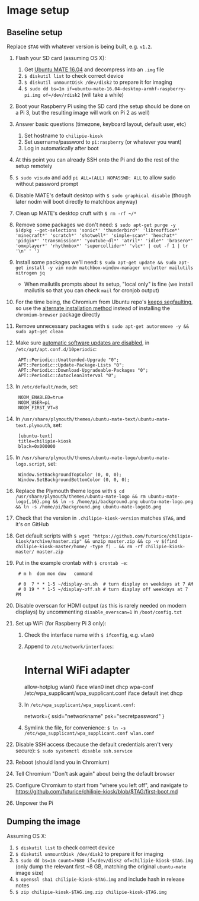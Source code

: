 # Image setup

## Baseline setup

Replace `$TAG` with whatever version is being built, e.g. `v1.2`.

1. Flash your SD card (assuming OS X):
    1. Get [Ubuntu MATE 16.04](https://ubuntu-mate.org/raspberry-pi/) and decompress into an `.img` file
    1. `$ diskutil list` to check correct device
    1. `$ diskutil unmountDisk /dev/disk2` to prepare it for imaging
    1. `$ sudo dd bs=1m if=ubuntu-mate-16.04-desktop-armhf-raspberry-pi.img of=/dev/rdisk2` (will take a while)
1. Boot your Raspberry Pi using the SD card (the setup should be done on a Pi 3, but the resulting image will work on Pi 2 as well)
1. Answer basic questions (timezone, keyboard layout, default user, etc)
    1. Set hostname to `chilipie-kiosk`
    1. Set username/password to `pi:raspberry` (or whatever you want)
    1. Log in automatically after boot
1. At this point you can already SSH onto the Pi and do the rest of the setup remotely
1. `$ sudo visudo` and add `pi ALL=(ALL) NOPASSWD: ALL` to allow sudo without password prompt
1. Disable MATE's default desktop with `$ sudo graphical disable` (though later nodm will boot directly to matchbox anyway)
1. Clean up MATE's desktop cruft with `$ rm -rf ~/*`
1. Remove some packages we don't need: `$ sudo apt-get purge -y $(dpkg --get-selections 'sonic*' 'thunderbird*' 'libreoffice*' 'minecraft*' 'scratch*' 'shotwell*' 'simple-scan*' 'hexchat*' 'pidgin*' 'transmission*' 'youtube-dl*' 'atril*' 'idle*' 'brasero*' 'omxplayer*' 'rhythmbox*' 'supercollider*' 'vlc*' | cut -f 1 | tr '\n' ' ')`
1. Install some packages we'll need: `$ sudo apt-get update && sudo apt-get install -y vim nodm matchbox-window-manager unclutter mailutils nitrogen jq`
    * When mailutils prompts about its setup, "local only" is fine (we install mailutils so that you can check `mail` for cronjob output)
1. For the time being, the Chromium from Ubuntu repo's [keeps segfaulting](https://ubuntu-mate.community/t/chromium-crashes-when-starting-segfaults/4578/27), so use the [alternate installation method](https://ubuntu-mate.community/t/tutorial-install-working-chromium-50/6762) instead of installing the `chromium-browser` package directly
1. Remove unnecessary packages with `$ sudo apt-get autoremove -y && sudo apt-get clean`
1. Make sure [automatic software updates are disabled](http://ask.xmodulo.com/disable-automatic-updates-ubuntu.html), in `/etc/apt/apt.conf.d/10periodic`:

        APT::Periodic::Unattended-Upgrade "0";
        APT::Periodic::Update-Package-Lists "0";
        APT::Periodic::Download-Upgradeable-Packages "0";
        APT::Periodic::AutocleanInterval "0";

1. In `/etc/default/nodm`, set:

        NODM_ENABLED=true
        NODM_USER=pi
        NODM_FIRST_VT=8

1. In `/usr/share/plymouth/themes/ubuntu-mate-text/ubuntu-mate-text.plymouth`, set:

        [ubuntu-text]
        title=chilipie-kiosk
        black=0x000000

1. In `/usr/share/plymouth/themes/ubuntu-mate-logo/ubuntu-mate-logo.script`, set:

        Window.SetBackgroundTopColor (0, 0, 0);
        Window.SetBackgroundBottomColor (0, 0, 0);

1. Replace the Plymouth theme logos with `$ cd /usr/share/plymouth/themes/ubuntu-mate-logo && rm ubuntu-mate-logo{,16}.png && ln -s /home/pi/background.png ubuntu-mate-logo.png && ln -s /home/pi/background.png ubuntu-mate-logo16.png`
1. Check that the version in `.chilipie-kiosk-version` matches `$TAG`, and it's on GitHub
1. Get default scripts with `$ wget "https://github.com/futurice/chilipie-kiosk/archive/master.zip" && unzip master.zip && cp -v $(find chilipie-kiosk-master/home/ -type f) . && rm -rf chilipie-kiosk-master/ master.zip`
1. Put in the example crontab with `$ crontab -e`:

        # m h  dom mon dow   command
        
        # 0  7 * * 1-5 ~/display-on.sh  # turn display on weekdays at 7 AM
        # 0 19 * * 1-5 ~/display-off.sh # turn display off weekdays at 7 PM

1. Disable overscan for HDMI output (as this is rarely needed on modern displays) by uncommenting `disable_overscan=1` in `/boot/config.txt`
1. Set up WiFi (for Raspberry Pi 3 only):
    1. Check the interface name with `$ ifconfig`, e.g. `wlan0`
    1. Append to `/etc/network/interfaces`:

        # Internal WiFi adapter
        allow-hotplug wlan0
        iface wlan0 inet dhcp
        wpa-conf /etc/wpa_supplicant/wpa_supplicant.conf
        iface default inet dhcp

    1. In `/etc/wpa_supplicant/wpa_supplicant.conf`:

        network={
            ssid="networkname"
            psk="secretpassword"
        }

    1. Symlink the file, for convenience: `$ ln -s /etc/wpa_supplicant/wpa_supplicant.conf wlan.conf`

1. Disable SSH access (because the default credentials aren't very secure): `$ sudo systemctl disable ssh.service`
1. Reboot (should land you in Chromium)
1. Tell Chromium "Don't ask again" about being the default browser
1. Configure Chromium to start from "where you left off", and navigate to https://github.com/futurice/chilipie-kiosk/blob/$TAG/first-boot.md
1. Unpower the Pi

## Dumping the image

Assuming OS X:

1. `$ diskutil list` to check correct device
1. `$ diskutil unmountDisk /dev/disk2` to prepare it for imaging
1. `$ sudo dd bs=1m count=7680 if=/dev/disk2 of=chilipie-kiosk-$TAG.img` (only dump the relevant first ~8 GB, matching the original `ubuntu-mate` image size)
1. `$ openssl sha1 chilipie-kiosk-$TAG.img` and include hash in release notes
1. `$ zip chilipie-kiosk-$TAG.img.zip chilipie-kiosk-$TAG.img`
